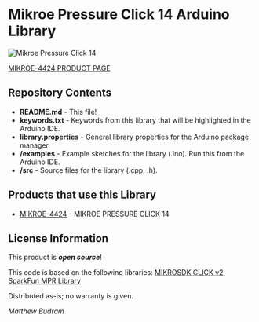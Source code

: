 Mikroe Pressure Click 14 Arduino Library
========================================

<img src="https://www.mikroe.com/img/images/pressure-14-click-inner-img.jpg" alt="Mikroe Pressure Click 14" />

[MIKROE-4424 PRODUCT PAGE](https://www.mikroe.com/pressure-14-click)


Repository Contents
-------------------

* **README.md** - This file!
* **keywords.txt** - Keywords from this library that will be highlighted in the Arduino IDE.
* **library.properties** - General library properties for the Arduino package manager.
* **/examples** - Example sketches for the library (.ino). Run this from the Arduino IDE.
* **/src** - Source files for the library (.cpp, .h).


Products that use this Library
---------------------------------

* [MIKROE-4424](https://www.mikroe.com/pressure-14-click) - MIKROE PRESSURE CLICK 14


License Information
-------------------

This product is _**open source**_!

This code is based on the following libraries:
[MIKROSDK CLICK v2](https://github.com/MikroElektronika/mikrosdk_click_v2/tree/master/clicks/pressure14)
[SparkFun MPR Library](https://github.com/sparkfun/SparkFun_MicroPressure_Arduino_Library)

Distributed as-is; no warranty is given.

_Matthew Budram_
